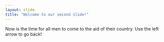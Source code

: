 ```yaml
---
layout: slide
title: "Welcome to our second slide!"
---
```

Now is the time for all men to come to the aid of their country.
Use the left arrow to go back!
